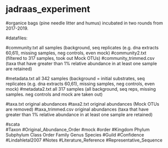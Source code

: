 # jadraas_experiment
#organice bags (pine needle litter and humus) incubated in two rounds from 2017-2019.

#datafiles:

#community.txt all samples (background, seq replicates (e.g. dna extracts 60,61), missing samples, neg controls, even mock)
#community2.txt (filtered to 317 samples, took out Mock OTUs)
#community_trimmed.csv (taxa that have greater than 1% relative abundance in at least one sample are retained)


#metadata.txt all 342 samples (background = initial substrates, seq replicates (e.g. dna extracts 60,61), missing samples, neg controls, even mock)
#metadata2.txt all 317 samples (all background, seq reps, missing samples. neg controls and mock are taken out)

#taxa.txt original abundances
#taxa2.txt original abundances (Mock OTUs are removed)
#taxa_trimmed.csv original abundances (taxa that have greater than 1% relative abundance in at least one sample are retained)

#scata	
#Taxon
#Original_Abundance_Order
#mock
#order
#Kingdom Phylum	Subphylum	Class	Order	Family	Genus	Species
#Guild
#Confidence	
#Lindahletal2007
#Notes
#Literature_Reference
#Representative_Sequence

